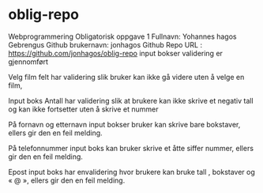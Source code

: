 # oblig-repo
Webprogrammering Obligatorisk oppgave 1
Fullnavn: Yohannes hagos Gebrengus 
Github brukernavn: jonhagos
Github Repo URL : https://github.com/jonhagos/oblig-repo
input bokser validering er gjennomført

Velg film felt har validering slik bruker kan ikke gå videre uten å velge en film, 

Input boks Antall har validering slik at brukere kan ikke skrive et negativ tall og kan ikke fortsetter uten å skrive et nummer

På fornavn og etternavn input bokser bruker kan skrive bare bokstaver, ellers gir den en feil melding.

På telefonnummer input boks kan bruker skrive et åtte siffer nummer, ellers gir den en feil melding.

Epost input boks har envalidering hvor brukere kan bruke tall , bokstaver og « @ », ellers gir den en feil melding.
